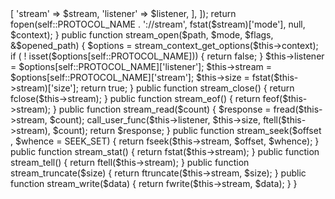 <?php

class StreamReadProgressWrapper
{
    /** @var resource */
    public $context;
    /** @var StreamInterface */
    private $stream;

    const PROTOCOL_NAME = 'flysystemreadprogress';

    public static function ensureWrapperIsRegisered()
    {
        if ( ! in_array(self::PROTOCOL_NAME, stream_get_wrappers())) {
            stream_register_wrapper(self::PROTOCOL_NAME, __CLASS__);
        }
    }

    public static function wrapStream($stream, callable $listener)
    {
        static::ensureWrapperIsRegisered();

        $context = stream_context_create([
            self::PROTOCOL_NAME => [
                'stream' => $stream,
                'listener' => $listener,
            ],
        ]);

        return fopen(self::PROTOCOL_NAME . '://stream', fstat($stream)['mode'], null, $context);
    }

    public function stream_open($path, $mode, $flags, &$opened_path)
    {
        $options = stream_context_get_options($this->context);

        if ( ! isset($options[self::PROTOCOL_NAME])) {
            return false;
        }

        $this->listener = $options[self::PROTOCOL_NAME]['listener'];
        $this->stream = $options[self::PROTOCOL_NAME]['stream'];
        $this->size = fstat($this->stream)['size'];

        return true;
    }

    public function stream_close()
    {
        return fclose($this->stream);
    }

    public function stream_eof()
    {
        return feof($this->stream);
    }

    public function  stream_read($count)
    {
        $response =  fread($this->stream, $count);
        call_user_func($this->listener, $this->size, ftell($this->stream), $count);

        return $response;
    }

    public function stream_seek($offset , $whence = SEEK_SET)
    {
        return fseek($this->stream, $offset, $whence);
    }

    public function stream_stat()
    {
        return fstat($this->stream);
    }

    public function stream_tell()
    {
        return ftell($this->stream);
    }

    public function stream_truncate($size)
    {
        return ftruncate($this->stream, $size);
    }

    public function stream_write($data)
    {
        return fwrite($this->stream, $data);
    }
}